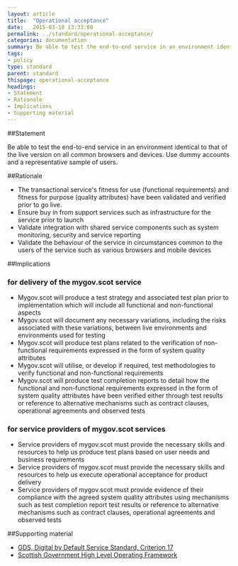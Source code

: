 ```yaml
---
layout: article
title:  "Operational acceptance"
date:   2015-03-10 13:33:00
permalink: ../standard/operational-acceptance/ 
categories: documentation
summary: Be able to test the end-to-end service in an environment identical to that of the live version on all common browsers and devices. Use dummy accounts and a representative sample of users.
tags: 
- policy
type: standard
parent: standard
thispage: operational-acceptance
headings:
- Statement
- Rationale
- Implications
- Supporting material
---
```


##Statement

Be able to test the end-to-end service in an environment identical to that of the live version on all common browsers and devices. Use dummy accounts and a representative sample of users.

##Rationale

* The transactional service's fitness for use (functional requirements) and fitness for purpose (quality attributes) have been validated and verified prior to go live.
* Ensure buy in from support services such as infrastructure for the service prior to launch
* Validate integration with shared service components such as system monitoring, security and service reporting
* Validate the behaviour of the service in circumstances common to the users of the service such as various browsers and mobile devices  

##Implications

### for delivery of the mygov.scot service

* Mygov.scot will produce a test strategy and associated test plan prior to implementation which will include all functional and non-functional aspects
* Mygov.scot will document any necessary variations, including the risks associated with these variations, between live environments and environments used for testing
* Mygov.scot will produce test plans related to the verification of non-functional requirements expressed in the form of system quality attributes
* Mygov.scot will utilise, or develop if required, test methodologies to verify functional and non-functional requirements
* Mygov.scot will produce test completion reports to detail how the functional and non-functional requirements expressed in the form of system quality attributes have been verified either through test results or reference to alternative mechanisms such as contract clauses, operational agreements and observed tests 

### for service providers of mygov.scot services

* Service providers of mygov.scot must provide the necessary skills and resources to help us produce test plans based on user needs and business requirements
* Service providers of mygov.scot must provide the necessary skills and resources to help us execute operational acceptance for product delivery 
* Service providers of mygov.scot must provide evidence of their compliance with the agreed system quality attributes using mechanisms such as test completion report test results or reference to alternative mechanisms such as contract clauses, operational agreements and observed tests

##Supporting material

- [GDS, Digital by Default Service Standard, Criterion 17](https://www.gov.uk/service-manual/digital-by-default#criterion-17)
- [Scottish Government High Level Operating Framework](http://www.gov.scot/Topics/Economy/digital/digitalservices/HLOF)
